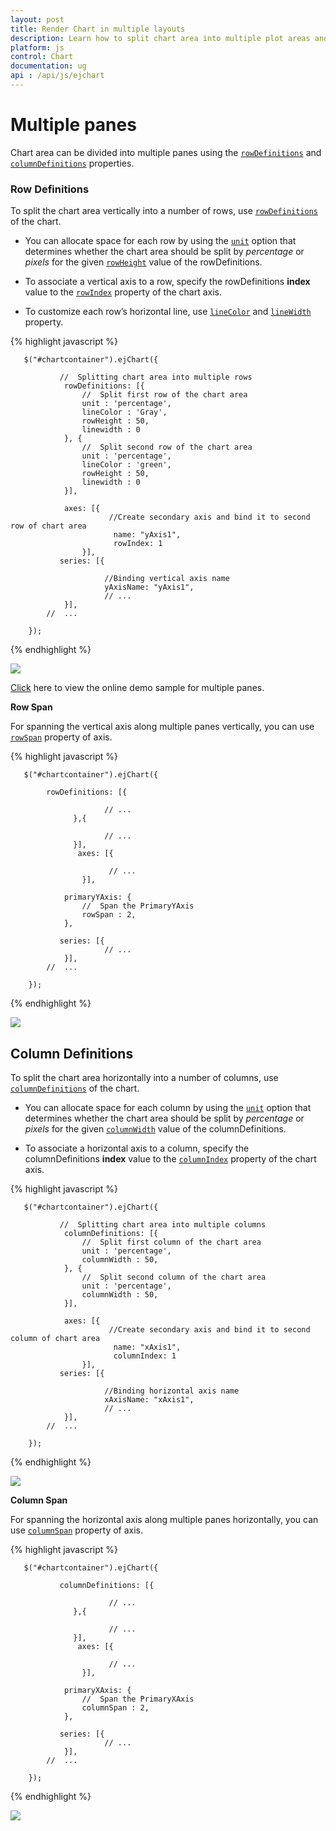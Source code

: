 ```yaml
---
layout: post
title: Render Chart in multiple layouts
description: Learn how to split chart area into multiple plot areas and render different types of series in each area.                    
platform: js
control: Chart
documentation: ug
api : /api/js/ejchart
---
```


# Multiple panes

Chart area can be divided into multiple panes using the [`rowDefinitions`](../api/ejchart.html#members:rowdefinitions) and [`columnDefinitions`](../api/ejchart.html#members:rowdefinitions) properties.

### Row Definitions

To split the chart area vertically into a number of rows, use [`rowDefinitions`](../api/ejchart.html#members:rowdefinitions) of the chart. 

* You can allocate space for each row by using the [`unit`](../api/ejchart.html#members:rowdefinitions-unit) option that determines whether the chart area should be split by *percentage* or *pixels* for the given [`rowHeight`](../api/ejchart.html#members:rowdefinitions-rowheight) value of the rowDefinitions.
 
* To associate a vertical axis to a row, specify the rowDefinitions **index** value to the [`rowIndex`](../api/ejchart.html#members:primaryyaxis-rowindex) property of the chart axis.

* To customize each row’s horizontal line, use [`lineColor`](../api/ejchart.html#members:rowdefinitions-linecolor) and [`lineWidth`](../api/ejchart.html#members:rowdefinitions-linewidth) property.


{% highlight javascript %}


       $("#chartcontainer").ejChart({
                    
               //  Splitting chart area into multiple rows
                rowDefinitions: [{
                    //  Split first row of the chart area
                    unit : 'percentage',                 
                    lineColor : 'Gray',
                    rowHeight : 50,
                    linewidth : 0
                }, {
                    //  Split second row of the chart area
                    unit : 'percentage',                 
                    lineColor : 'green',
                    rowHeight : 50,
                    linewidth : 0
                }],

                axes: [{
                          //Create secondary axis and bind it to second row of chart area
                           name: "yAxis1",
                           rowIndex: 1
                    }],   
               series: [{

                         //Binding vertical axis name
                         yAxisName: "yAxis1",
                         // ...
                }],        
            //  ...

        });


{% endhighlight %}

![](/js/Chart/Multiple-Panes_images/Multiple-Panes_img1.png)


[Click](http://js.syncfusion.com/demos/web/#!/azure/chart/chartaxes/multipleaxes) here to view the online demo sample for multiple panes.


**Row Span**

For spanning the vertical axis along multiple panes vertically, you can use [`rowSpan`](../api/ejchart.html#members:primaryyaxis-rowspan) property of axis. 

{% highlight javascript %}


       $("#chartcontainer").ejChart({
                    
            rowDefinitions: [{

                         // ...
                  },{

                         // ...
                  }],
                   axes: [{

                          // ...
                    }],

                primaryYAxis: {
                    //  Span the PrimaryYAxis                    
                    rowSpan : 2,
                }, 

               series: [{
                         // ...
                }],        
            //  ...

        });


{% endhighlight %}

![](/js/Chart/Multiple-Panes_images/Multiple-Panes_img2.png)

## Column Definitions

To split the chart area horizontally into a number of columns, use [`columnDefinitions`](../api/ejchart.html#members:columndefinitions) of the chart.

* You can allocate space for each column by using the [`unit`](../api/ejchart.html#members:columndefinitions-unit) option that determines whether the chart area should be split by *percentage* or *pixels* for the given [`columnWidth`](../api/ejchart.html#members:columndefinitions-columnwidth) value of the columnDefinitions.
 
* To associate a horizontal axis to a column, specify the columnDefinitions **index** value to the [`columnIndex`](../api/ejchart.html#members:primaryxaxis-columnindex) property of the chart axis.
 
{% highlight javascript %}

 
       $("#chartcontainer").ejChart({
                    
               //  Splitting chart area into multiple columns
                columnDefinitions: [{
                    //  Split first column of the chart area
                    unit : 'percentage', 
                    columnWidth : 50,
                }, {
                    //  Split second column of the chart area
                    unit : 'percentage',                 
                    columnWidth : 50,
                }],

                axes: [{
                          //Create secondary axis and bind it to second column of chart area 
                           name: "xAxis1",
                           columnIndex: 1
                    }],   
               series: [{

                         //Binding horizontal axis name
                         xAxisName: "xAxis1",
                         // ...
                }],        
            //  ...

        });


{% endhighlight %}

![](/js/Chart/Multiple-Panes_images/Multiple-Panes_img3.png)


**Column Span**

For spanning the horizontal axis along multiple panes horizontally, you can use [`columnSpan`](../api/ejchart.html#members:primaryxaxis-columnspan) property of axis. 

{% highlight javascript %}

 
       $("#chartcontainer").ejChart({
                    
               columnDefinitions: [{

                          // ...
                  },{

                          // ...
                  }],
                   axes: [{

                          // ...
                    }],

                primaryXAxis: {
                    //  Span the PrimaryXAxis                    
                    columnSpan : 2,
                }, 

               series: [{
                         // ...
                }],        
            //  ...

        });


{% endhighlight %}

![](/js/Chart/Multiple-Panes_images/Multiple-Panes_img4.png)
